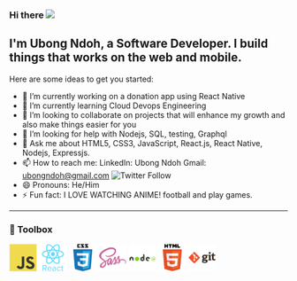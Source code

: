 <!--
### Hi there 👋
**ubongndoh/ubongndoh** is a ✨ _special_ ✨ repository because its `README.md` (this file) appears on your GitHub profile.

Here are some ideas to get you started:

- 🔭 I’m currently working on ...
- 🌱 I’m currently learning ...
- 👯 I’m looking to collaborate on ...
- 🤔 I’m looking for help with ...
- 💬 Ask me about ...
- 📫 How to reach me: ...
- 😄 Pronouns: ...
- ⚡ Fun fact: ...
-->

### Hi there <img src="https://raw.githubusercontent.com/MartinHeinz/MartinHeinz/master/wave.gif" width="20px" />

## I'm Ubong Ndoh, a Software Developer. I build things that works on the web and mobile.

Here are some ideas to get you started:

- 🔭 I’m currently working on a donation app using React Native
- 🌱 I’m currently learning  Cloud Devops Engineering
- 👯 I’m looking to collaborate on projects that will enhance my growth and also make things easier for you
- 🤔 I’m looking for help with Nodejs, SQL, testing, Graphql
- 💬 Ask me about HTML5, CSS3, JavaScript, React.js, React Native, Nodejs, Expressjs.
- 📫 How to reach me: 
  LinkedIn: Ubong Ndoh
  Gmail: ubongndoh@gmail.com
  ![Twitter Follow](https://img.shields.io/twitter/follow/DonUbwise?style=social)
- 😄 Pronouns: He/Him
- ⚡ Fun fact: I LOVE WATCHING ANIME! football and play games.

---

### 🧰 Toolbox

<img src="https://github.com/devicons/devicon/blob/master/icons/javascript/javascript-original.svg" width="50" height="50"/> <img src="https://github.com/devicons/devicon/blob/master/icons/react/react-original-wordmark.svg" width="50" height="50"/> <img src="https://github.com/devicons/devicon/blob/master/icons/css3/css3-original-wordmark.svg" width="50" height="50"/> <img src="https://github.com/devicons/devicon/blob/master/icons/sass/sass-original.svg" width="50" height="50"/> <img src="https://github.com/devicons/devicon/blob/master/icons/nodejs/nodejs-original-wordmark.svg" width="50" height="50"/> <img src="https://github.com/devicons/devicon/blob/master/icons/html5/html5-original-wordmark.svg" width="50" height="50"/> <img src="https://github.com/devicons/devicon/blob/master/icons/git/git-original-wordmark.svg" width="50" height="50"/>
